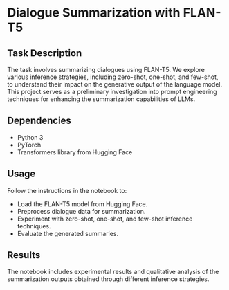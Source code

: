 # Dialogue Summarization with FLAN-T5

## Task Description
The task involves summarizing dialogues using FLAN-T5. We explore various inference strategies, including zero-shot, one-shot, and few-shot, to understand their impact on the generative output of the language model. This project serves as a preliminary investigation into prompt engineering techniques for enhancing the summarization capabilities of LLMs.

## Dependencies
- Python 3
- PyTorch
- Transformers library from Hugging Face

## Usage
Follow the instructions in the notebook to:
- Load the FLAN-T5 model from Hugging Face.
- Preprocess dialogue data for summarization.
- Experiment with zero-shot, one-shot, and few-shot inference techniques.
- Evaluate the generated summaries.

## Results
The notebook includes experimental results and qualitative analysis of the summarization outputs obtained through different inference strategies.

